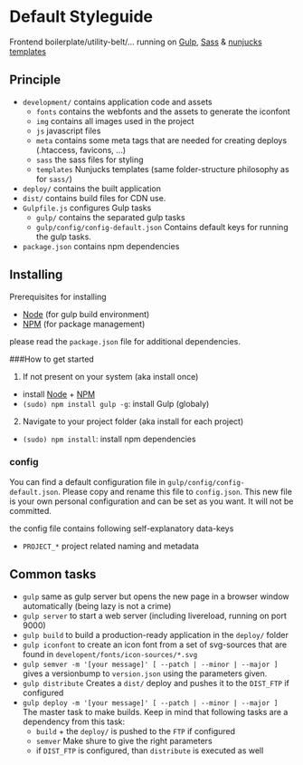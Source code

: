 Default Styleguide
=================

Frontend boilerplate/utility-belt/... running on [Gulp](http://gulpjs.com/), [Sass](http://sass-lang.com/) & [nunjucks templates](https://mozilla.github.io/nunjucks/)

Principle
---------
* `development/` contains application code and assets
    * `fonts` contains the webfonts and the assets to generate the iconfont
    * `img` contains all images used in the project
    * `js` javascript files
    * `meta` contains some meta tags that are needed for creating deploys (.htaccess, favicons, ...)
    * `sass` the sass files for styling
    * `templates` Nunjucks templates (same folder-structure philosophy as for `sass/`)
* `deploy/` contains the built application
* `dist/` contains build files for CDN use.
* `Gulpfile.js` configures Gulp tasks
    * `gulp/` contains the separated gulp tasks
    * `gulp/config/config-default.json` Contains default keys for running the gulp tasks.
* `package.json` contains npm dependencies


Installing
----------
Prerequisites for installing

* [Node](http://nodejs.org) (for gulp build environment)
* [NPM](https://www.npmjs.com/) (for package management)

please read the `package.json` file for additional dependencies.

###How to get started

1) If not present on your system (aka install once)

* install [Node](http://nodejs.org) + [NPM](https://www.npmjs.com/)
* `(sudo) npm install gulp -g`: install Gulp (globaly)

2) Navigate to your project folder (aka install for each project)

* `(sudo) npm install`: install npm dependencies

### config

You can find a default configuration file in `gulp/config/config-default.json`.
Please copy and rename this file to `config.json`. This new file is your own
personal configuration and can be set as you want. It will not be committed.

the config file contains following self-explanatory data-keys

 * `PROJECT_*` project related naming and metadata



Common tasks
------------

* `gulp` same as gulp server but opens the new page in a browser window automatically (being lazy is not a crime)
* `gulp server` to start a web server (including livereload, running on port 9000)
* `gulp build` to build a production-ready application in the `deploy/` folder
* `gulp iconfont` to create an icon font from a set of svg-sources that are found in `developent/fonts/icon-sources/*.svg`
* `gulp semver -m '[your message]' [ --patch | --minor | --major ]` gives a versionbump to `version.json` using the parameters given.
* `gulp distribute` Creates a `dist/` deploy and pushes it to the `DIST_FTP` if configured
* `gulp deploy -m '[your message]' [ --patch | --minor | --major ]` The master task to make builds. Keep in mind that following tasks are a dependency from this task:
    * `build` + the `deploy/` is pushed to the `FTP` if configured
    * `semver` Make shure to give the right parameters
    * if `DIST_FTP` is configured, than `distribute` is executed as well
